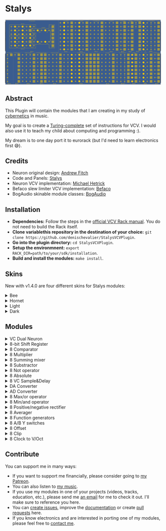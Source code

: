 # Stalys

![All Modules](/img/allmodules-hornet.png)

## Abstract

This Plugin will contain the modules that I am creating in my study of [cybernetics](https://en.m.wikipedia.org/wiki/Cybernetics) in music.

My goal is to create a [Turing-complete](https://en.m.wikipedia.org/wiki/Turing_completeness) set of instructions for VCV. I would also use it to teach my child about computing and programming :).

My dream is to one day port it to eurorack (but I'd need to learn electronics first 😅).

## Credits

- Neuron original design: [Andrew Fitch](https://www.nonlinearcircuits.com/)
- Code and Panels: [Stalys](https://linktr.ee/stalysmusic)
- Neuron VCV implementation: [Michael Hetrick](https://mhetrick.com/)
- Befaco slew limiter VCV implementation: [Befaco](https://github.com/VCVRack/Befaco)
- BogAudio skinable module classes: [BogAudio](https://github.com/bogaudio/BogaudioModules)

## Installation

- **Dependencies:** Follow the steps in the [official VCV Rack manual](https://vcvrack.com/manual/Building#setting-up-your-development-environment). You do not need to build the Rack itself.
- **Clone  variablethis repository in the destination of your choice:** `git clone https://github.com/denischevalier/StalysVCVPlugin`.
- **Go into the plugin directory:** `cd StalysVCVPlugin`.
- **Setup the environmnent:** `export RACK_DIR=path/to/your/sdk/installation`.
- **Build and install the modules:** `make install`.

## Skins

New with v1.4.0 are four different skins for Stalys modules:

<details><summary>Bee</summary>

![All Modules](/img/allmodules-bee.png)

</details>

<details><summary>Hornet</summary>

![All Modules](/img/allmodules-hornet.png)

</details>

<details><summary>Light</summary>

![All Modules](/img/allmodules-light.png)

</details>

<details><summary>Dark</summary>

![All Modules](/img/allmodules-dark.png)

</details>

## Modules

<details><summary>VC Dual Neuron</summary>

![VC Dual Neuron](/img/vcdualneuron.png)

This module is heavily inspired by [Nonlinear Circuits](https://www.nonlinearcircuits.com/) [Double Neuron](https://github.com/mhetrick/nonlinearcircuits) module.

The module is divided in three parts. On the left are two VC Neurons circuits, and on the right the original Combiner circuit.

Each Neuron is comprised of three lanes: One input, that is multiplied (four-quadrant multiplier). After multiplication, a VC offset is applied. The three inputs are summed and run into a half-wave rectifier and comparator. The comparator's bipolar output is summed with the rectified signal. SENSE adds a positive DC signal to the mix, while RESPONSE affects the magnitude of the comparator's output.

The Combiner circuit consists of two lanes (with four-quadrant multiplication and vc offset), normalized to each Neuron's output. The output of the two lanes runs into several logic modules:

- A Difference Rectifier (DIFFRECT), which is another creative mixer: the two lanes are summed. Then the negative mix is substracted from the positive mix. If the result is positive, it goes out the DIFFRECT+ output, otherwise it goes out the DIFFRECT- output.
- A MAX circuit which outputs the max value out of the two lanes.
- A SUM output which adds the two lanes.
- A DIFF output which substracts the bottom lane from the top lane.
- A MIN circuit which outputs the min value out of the two lanes.

This might seem overwhelming, but just experiment: feed it with LFOs, envelopes, sequences, oscillators or even itself and watch the complex waveforms it generates. You can use just some parts of it and it becomes a mixer/ring-modulator/waveshapper/logic module.

</details>

<details><summary>8-bit Shift Register</summary>

![ASR](/img/asr.png)

This module is an 8 step shift register: At each incoming CLOCK trigger, all output voltages are shifted down one position and the value of IN is sampled into the first output.

Typical use would be to generate canon melodies.

</details>

<details><summary>8 Comparator</summary>

![8 Comparator](/img/comparator.png)

This module is what its name indicates: 8 VC comparators: It outputs a gate whenever the input signal is superior to the value signal (defaults to 0).

Plug two different LFOs to see complex rhythms emerge.

</details>

<details><summary>8 Multiplier</summary>

![8 Multiplier](/img/multiplier.png)

This module is 8 four quadrant multipliers or ring-modulators (with attenuversion of the Carrier). A 5V voltage is normaled to the Carrier input. The Carrier knob goes from -2 to 2. Between -1 and 1, it will act like a normal four-quadrant. Outside those limits, the signal will be amplified up to ~2 times the original amplitude. This allows it to act as a gain stage before a distortion like our **8 Clip** module.

If no cable is plugged into an output, it is summed to the next outputs.

</details>

<details><summary>8 Summing mixer</summary>

![8 Sum](/img/sum.png)

This module is 8 three inputs unity mixer.

If no cable is plugged into an output, it is summed to the next outputs.

</details>

<details><summary>8 Substractor</summary>

![8 Diff](/img/diff.png)

This module is 8 three inputs difference computer.

</details>

<details><summary>8 Not operator</summary>

![8 Not](/img/not.png)

This module is 8 boolean Not operators: they invert the gates they receive as inputs.

</details>

<details><summary>8 Absolute</summary>

![8 Abs](/img/abs.png)

This modules inverses the negative portion of any input voltage.

</details>

<details><summary>8 VC Sample&Delay</summary>

![8 VC Sample&Delay](/img/vcsampleanddelay.png)

This module is 8 sample and hold with a twist: it will only take gate into account every STEP pulses.

This can serve for counterpoint melody generation, VC clock division, or any usual Sample&Hold usages.

</details>

<details><summary>DA Converter</summary>

![DAC](/img/dac.png)

This modules is an 8 bit bipolar digital to analog converter. It converts input triggers and gates into bipolar CV.

One example of use for it is in a Rungler context: Connect it's output to the frequency of a VCO, the inverted output to the frequency of another VCO. Send the output of VCO 1 to the Analog Shift Register, then the outs of the ASR to the DAC, and use the square out of the second VCO as clock for the ASR: You've got a pseudo-random melody generator.

</details>

<details><summary>AD Converter</summary>

![ADC](/img/adc.png)

This modules is an 8 bit bipolar analog to digital converter. It converts input signal into 8 gates. Gates 1-7 represent the number 1 to 127, where as the 8th is the sign of the signal.

Pair it with DAC and invert or mute some gates to get a pretty gnarly bitcrusher/distortion/waveshaper. Or pass any signal to it to generate interesting rhythms.

</details>

<details><summary>8 Max/or operator</summary>

![8 Max](/img/max.png)

This module is 8 times three input MAX operator logic module (ie. Analog OR). Inputs are normalized to -10 volts to permit to not use all. If an output is not plugged, its value is maxed with the next row, thus allowing up to a 24 inputs max computation.

</details>

<details><summary>8 Min/and operator</summary>

![8 Min](/img/min.png)

This module is 8 times three input MIN operator logic module (ie. Analog AND). Inputs are normalized to 10 volts to permit to not use all. If an output is not plugged, its value is minimized with the next row, thus allowing up to a 24 inputs min computation.

</details>

<details><summary>8 Positive/negative rectifier</summary>

![8 Positive/Negative Rectifier](/img/posnegrectifier.png)

This module is 8 rectifiers that output the positive portion of a signal to the **+** output, and the negative to the **-** output.

This can serve to apply different treatment to each half of a waveform or as a distortion effect.

</details>

<details><summary>8 Averager</summary>

![8 Avg](/img/avg.png)

This module is an octal three-inputs averager: It computes the average of its connected inputs. If an output is not connected, it will compute add the corresponding inputs to the average of the following output, thus permitting averaging of up to 24 inputs.

</details>

<details><summary>8 Function generators</summary>

![8 Function](/img/function.png)

This module is 8 function generators. Each row takes (from left to right) one trigger input, one signal input, one rise CV and param, one fall CV and param. It then outputs the slew processed signal, a gate during rising phase, a gate during falling phase and an End-Of-Cycle gate. Note that EOC is up when no cycle (as on a Serge DUSG), to permit feedback.

This module is a jack of all trades. Amongst its various use-cases, here are the main ones:

* AD envelope generator
* LFO
* VCO
* Gate Sequencer
* Rudimentary low-pass gate
* Filter
* Clock generator
* Slew limiter

Inspired by [Befaco Slew Limiter](https://github.com/VCVRack/Befaco/blob/v1/src/SlewLimiter.cpp).

</details>

<details><summary>8 A/B Y switches</summary>

![8 A/B Y](/img/aby.png)

This module is an octal 2-in 1-out switch, eg A/B Y switch.

It can be used to switch between chorus and verse sequences for instance.

</details>

<details><summary>8 Offset</summary>

![8 Offset](/img/offset.png)

This module is an octal offset module, generating voltages from -10 to 10V.

</details>

<details><summary>8 Clip</summary>

![8 Clip](/img/clip.png)

This module is an octal soft-clipping distortion.

Negative ratio will hard clip the signal. Positive ratio will soft clip the signal. Extreme values will fold the signal.

</details>

<details><summary>8 Clock to V/Oct</summary>

![8 C2V/O](img/ctv.png)

This modules transforms a clock input into a Volt/Octave output. Base frequency (0) is 2 hertz.

Use this module to sync LFOs to a clock.

Note that this modules needs at least two clock ticks to accurately compute the frequency. Thus, low BPM clocks will take some time before being accurately converted.

</details>

## Contribute

You can support me in many ways:

* If you want to support me financially, please consider going to [my Patreon](https://www.patreon.com/stalysmusic).
* You can also listen to [my music](https://linktr.ee/stalysmusic).
* If you use my modules in one of your projects (videos, tracks, education, etc.), please send me [an email](mailto:stalysmusic+vcv@gmail.com) for me to check it out. I'll make sure to reference you here.
* You can [create issues](https://github.com/denischevalier/StalysVCVPlugin/issues), improve the [documentation](https://github.com/denischevalier/StalysVCVPlugin/wiki) or create [pull requests](https://github.com/denischevalier/StalysVCVPlugin/pulls) here.
* If you know electronics and are interested in porting one of my modules, please feel free to [contact me](mailto:stalysmusic+vcv@gmail.com).
